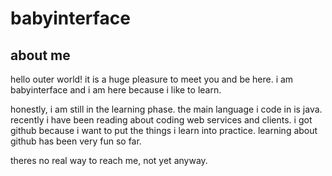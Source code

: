 [- 👋 Hi, I’m @babyinterface]: #
[- 👀 I’m interested in ...]: #
[- 🌱 I’m currently learning ...]: #
[- 💞️ I’m looking to collaborate on ...]: #
[- 📫 How to reach me ...]: #
[- 😄 Pronouns: ...]: #
[- ⚡ Fun fact: ...]: #

# babyinterface
## about me
hello outer world! it is a huge pleasure to meet you and be here. i am babyinterface and i am here because i like to learn.

honestly, i am still in the learning phase. the main language i code in is java. recently i have been reading about coding web services and clients. i got github because i want to put the things i learn into practice. learning about github has been very fun so far.

theres no real way to reach me, not yet anyway. 

<!---
babyinterface/babyinterface is a ✨ special ✨ repository because its `README.md` (this file) appears on your GitHub profile.
You can click the Preview link to take a look at your changes.
--->
